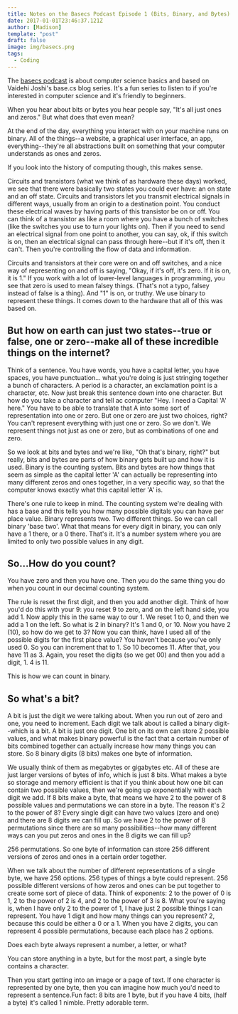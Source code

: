 ```yaml
---
title: Notes on the Basecs Podcast Episode 1 (Bits, Binary, and Bytes)
date: 2017-01-01T23:46:37.121Z
author: [Madison]
template: "post"
draft: false
image: img/basecs.png
tags:
  - Coding
---
```


The [basecs podcast](https://podcasts.apple.com/us/podcast/base-cs-podcast/id1304168963?mt=2) is about computer science basics and based on Vaidehi Joshi's base.cs blog series. It's a fun series to listen to if you're interested in computer science and it's friendly to beginners.

When you hear about bits or bytes you hear people say, "It's all just ones and zeros." But what does that even mean?

At the end of the day, everything you interact with on your machine runs on binary. All of the things--a website, a graphical user interface, an app, everything--they're all abstractions built on something that your computer understands as ones and zeros.

If you look into the history of computing though, this makes sense.

Circuits and transistors (what we think of as hardware these days) worked, we see that there were basically two states you could ever have: an on state and an off state. Circuits and transistors let you transmit electrical signals in different ways, usually from an origin to a destination point. You conduct these electrical waves by having parts of this transistor be on or off. You can think of a transistor as like a room where you have a bunch of switches (like the switches you use to turn your lights on). Then if you need to send an electrical signal from one point to another, you can say, ok, if this switch is on, then an electrical signal can pass through here--but if it's off, then it can't. Then you're controlling the flow of data and information.

Circuits and transistors at their core were on and off switches, and a nice way of representing on and off is saying, "Okay, if it's off, it's zero. If it is on, it is 1." If you work with a lot of lower-level languages in programming, you see that zero is used to mean falsey things. (That's not a typo, falsey instead of false is a thing). And "1" is on, or truthy. We use binary to represent these things. It comes down to the hardware that all of this was based on.

## But how on earth can just two states--true or false, one or zero--make all of these incredible things on the internet?

Think of a sentence. You have words, you have a capital letter, you have spaces, you have punctuation... what you're doing is just stringing together a bunch of characters. A period is a character, an exclamation point is a character, etc. Now just break this sentence down into one character. But how do you take a character and tell ac computer "Hey. I need a Capital 'A' here." You have to be able to translate that A into some sort of representation into one or zero. But one or zero are just two choices, right? You can't represent everything with just one or zero. So we don't. We represent things not just as one or zero, but as combinations of one and zero.

So we look at bits and bytes and we're like, "Oh that's binary, right?" but really, bits and bytes are parts of how binary gets built up and how it is used. Binary is the counting system. Bits and bytes are how things that seem as simple as the capital letter 'A' can actually be representing into many different zeros and ones together, in a very specific way, so that the computer knows exactly what this capital letter 'A' is.

There's one rule to keep in mind. The counting system we're dealing with has a base and this tells you how many possible digitals you can have per place value. Binary represents two. Two different things. So we can call binary 'base two'. What that means for every digit in binary, you can only have a 1 there, or a 0 there. That's it. It's a number system where you are limited to only two possible values in any digit.

## So...How do you count?

You have zero and then you have one. Then you do the same thing you do when you count in our decimal counting system.

The rule is reset the first digit, and then you add another digit. Think of how you'd do this with your 9: you reset 9 to zero, and on the left hand side, you add 1. Now apply this in the same way to our 1. We reset 1 to 0, and then we add a 1 on the left. So what is 2 in binary? It's 1 and 0, or 10. Now you have 2 (10), so how do we get to 3? Now you can think, have I used all of the possible digits for the first place value? You haven't because you've only used 0. So you can increment that to 1. So 10 becomes 11. After that, you have 11 as 3. Again, you reset the digits (so we get 00) and then you add a digit, 1. 4 is 11.

This is how we can count in binary.

## So what's a bit? 

A bit is just the digit we were talking about. When you run out of zero and one, you need to increment. Each digit we talk about is called a binary digit--which is a bit. A bit is just one digit. One bit on its own can store 2 possible values, and what makes binary powerful is the fact that a certain number of bits combined together can actually increase how many things you can store. So 8 binary digits (8 bits) makes one byte of information.

We usually think of them as megabytes or gigabytes etc. All of these are just larger versions of bytes of info, which is just 8 bits. What makes a byte so storage and memory efficient is that if you think about how one bit can contain two possible values, then we're going up exponentially with each digit we add. If 8 bits make a byte, that means we have 2 to the power of 8 possible values and permutations we can store in a byte. The reason it's 2 to the power of 8? Every single digit can have two values (zero and one) and there are 8 digits we can fill up. So we have 2 to the power of 8 permutations since there are so many possibilities--how many different ways can you put zeros and ones in the 8 digits we can fill up?

256 permutations. So one byte of information can store 256 different versions of zeros and ones in a certain order together.

When we talk about the number of different representations of a single byte, we have 256 options. 256 types of things a byte could represent. 256 possible different versions of how zeros and ones can be put together to create some sort of piece of data. Think of exponents: 2 to the power of 0 is 1, 2 to the power of 2 is 4, and 2 to the power of 3 is 8. What you're saying is, when I have only 2 to the power of 1, I have just 2 possible things I can represent. You have 1 digit and how many things can you represent? 2, because this could be either a 0 or a 1. When you have 2 digits, you can represent 4 possible permutations, because each place has 2 options.

Does each byte always represent a number, a letter, or what?

You can store anything in a byte, but for the most part, a single byte contains a character. 

Then you start getting into an image or a page of text. If one character is represented by one byte, then you can imagine how much you'd need to represent a sentence.Fun fact: 8 bits are 1 byte, but if you have 4 bits, (half a byte) it's called 1 nimble. Pretty adorable term.